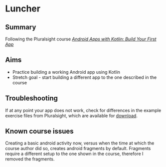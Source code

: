 # Luncher

## Summary

Following the Pluralsight course [*Android Apps with Kotlin: Build Your First App*](https://app.pluralsight.com/courses/a2bc183f-8bd2-4365-9e82-2cd7afc997ce/table-of-contents)

## Aims

* Practice building a working Android app using Kotlin
* Stretch goal - start building a different app to the one described in the course

## Troubleshooting

If at any point your app does not work, check for differences in the example exercise files from Pluralsight, which are available for [download](https://app.pluralsight.com/library/courses/android-apps-kotlin-build-first-app/exercise-files).

## Known course issues

Creating a basic android activity now, versus when the time at which the course author did so, creates android fragments by default. Fragments require a different setup to the one shown in the course, therefore I removed the fragments.
